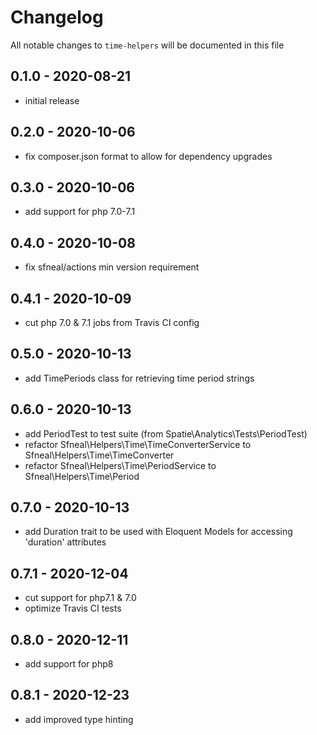 # Changelog

All notable changes to `time-helpers` will be documented in this file

## 0.1.0 - 2020-08-21
- initial release


## 0.2.0 - 2020-10-06
- fix composer.json format to allow for dependency upgrades


## 0.3.0 - 2020-10-06
- add support for php 7.0-7.1


## 0.4.0 - 2020-10-08
- fix sfneal/actions min version requirement


## 0.4.1 - 2020-10-09
- cut php 7.0 & 7.1 jobs from Travis CI config


## 0.5.0 - 2020-10-13
- add TimePeriods class for retrieving time period strings


## 0.6.0 - 2020-10-13
- add PeriodTest to test suite (from Spatie\Analytics\Tests\PeriodTest)
- refactor Sfneal\Helpers\Time\TimeConverterService to Sfneal\Helpers\Time\TimeConverter
- refactor Sfneal\Helpers\Time\PeriodService to Sfneal\Helpers\Time\Period


## 0.7.0 - 2020-10-13
- add Duration trait to be used with Eloquent Models for accessing 'duration' attributes


## 0.7.1 - 2020-12-04
- cut support for php7.1 & 7.0
- optimize Travis CI tests


## 0.8.0 - 2020-12-11
- add support for php8


## 0.8.1 - 2020-12-23
- add improved type hinting
